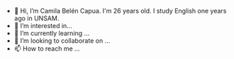 - 👋 Hi, I’m Camila Belén Capua. I'm 26 years old. I study English one years ago in UNSAM.
- 👀 I’m interested in...
- 🌱 I’m currently learning ...
- 💞️ I’m looking to collaborate on ...
- 📫 How to reach me ...

<!---
CamilaBelenCapua/CamilaBelenCapua is a ✨ special ✨ repository because its `README.md` (this file) appears on your GitHub profile.
You can click the Preview link to take a look at your changes.
--->
